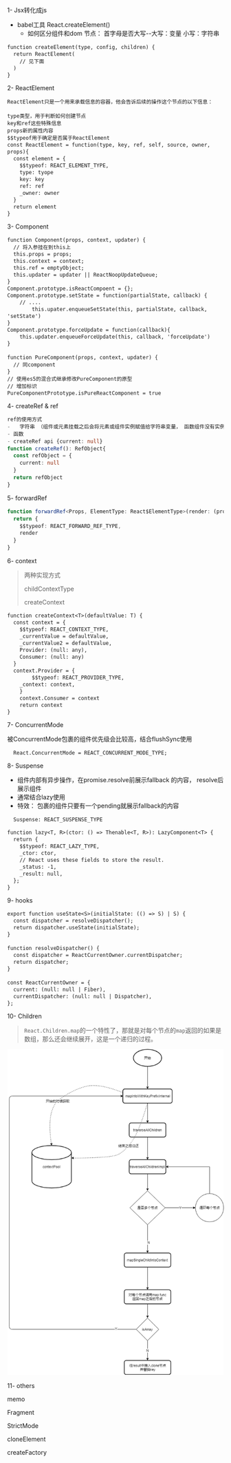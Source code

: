 1- Jsx转化成js

- babel工具 React.createElement()
  - 如何区分组件和dom 节点： 首字母是否大写--大写：变量  小写：字符串

```react
function createElement(type, config, children) {
  return ReactElement(
  	// 见下面
  )
}
```



2- ReactElement

```react
ReactElement只是一个用来承载信息的容器，他会告诉后续的操作这个节点的以下信息：

type类型，用于判断如何创建节点
key和ref这些特殊信息
props新的属性内容
$$typeof用于确定是否属于ReactElement
const ReactElement = function(type, key, ref, self, source, owner, props){
  const element = {
    $$typeof: REACT_ELEMENT_TYPE,
    type: tyope
    key: key
    ref: ref
    _owner: owner
  }
  return element
}
```



3- Component

```react
function Component(props, context, updater) {
  // 将入参挂在到this上
  this.props = props;
  this.context = context;
  this.ref = emptyObject;
  this.updater = updater || ReactNoopUpdateQueue;
}
Component.prototype.isReactCompoent = {};
Component.prototype.setState = function(partialState, callback) {
  	// ....
		this.upater.enqueueSetState(this, partialState, callback, 'setState')
}
Component.prototype.forceUpdate = function(callback){
  	this.updater.enqueueForceUpdate(this, callback, 'forceUpdate')
}

function PureComponent(props, context, updater) {
  // 同component
}
// 使用es5的混合式继承修改PureComponent的原型
// 增加标识
PureComponentPrototype.isPureReactComponent = true
```



4- createRef & ref

```typescript
ref的使用方式
-	字符串 （组件或元素挂载之后会将元素或组件实例赋值给字符串变量， 函数组件没有实例，所以会报错）
- 函数 
- createRef api {current: null}
function createRef(): RefObject{
  const refObject = {
    current: null
  }
  return refObject
}
```



5- forwardRef

```typescript
function forwardRef<Props, ElementType: React$ElementType>(render: (props: Props, ref: React$Ref<ElementType>)   		=> React$Mode) {
  return {
    $$typeof: REACT_FORWARD_REF_TYPE,
   	render
  }
}
```



6- context

>两种实现方式
>
>childContextType
>
>createContext

```react
function createContext<T>(defaultValue: T) {
  const context = {
    $$typeof: REACT_CONTEXT_TYPE,
    _currentValue = defaultValue,
    _currentValue2 = defaultValue,
    Provider: (null: any),
    Consumer: (null: any)
  }
  context.Provider = {
		$$typeof: REACT_PROVIDER_TYPE,
    _context: context,
	}
	context.Consumer = context
	return context
}
```



7- ConcurrentMode

被ConcurrentMode包裹的组件优先级会比较高，结合flushSync使用

```
  React.ConcurrentMode = REACT_CONCURRENT_MODE_TYPE;
```



8- Suspense

- 组件内部有异步操作，在promise.resolve前展示fallback 的内容， resolve后展示组件
- 通常结合lazy使用
- 特效： 包裹的组件只要有一个pending就展示fallback的内容

```
  Suspense: REACT_SUSPENSE_TYPE
```

```react
function lazy<T, R>(ctor: () => Thenable<T, R>): LazyComponent<T> {
  return {
    $$typeof: REACT_LAZY_TYPE,
    _ctor: ctor,
    // React uses these fields to store the result.
    _status: -1,
    _result: null,
  };
}
```



9- hooks

```react
export function useState<S>(initialState: (() => S) | S) {
  const dispatcher = resolveDispatcher();
  return dispatcher.useState(initialState);
}

function resolveDispatcher() {
  const dispatcher = ReactCurrentOwner.currentDispatcher;
  return dispatcher;
}

const ReactCurrentOwner = {
  current: (null: null | Fiber),
  currentDispatcher: (null: null | Dispatcher),
};

```



10- Children

>`React.Children.map`的一个特性了，那就是对每个节点的`map`返回的如果是数组，那么还会继续展开，这是一个递归的过程。

![](imgs/react-children-map.png)



11- others

memo 

Fragment 

StrictMode

cloneElement

createFactory
